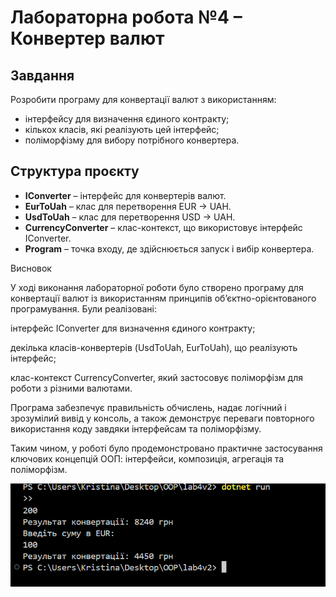 # Лабораторна робота №4 – Конвертер валют

## Завдання
Розробити програму для конвертації валют з використанням:
- інтерфейсу для визначення єдиного контракту;
- кількох класів, які реалізують цей інтерфейс;
- поліморфізму для вибору потрібного конвертера.

## Структура проєкту
- **IConverter** – інтерфейс для конвертерів валют.
- **EurToUah** – клас для перетворення EUR → UAH.
- **UsdToUah** – клас для перетворення USD → UAH.
- **CurrencyConverter** – клас-контекст, що використовує інтерфейс IConverter.
- **Program** – точка входу, де здійснюється запуск і вибір конвертера.






Висновок

У ході виконання лабораторної роботи було створено програму для конвертації валют із використанням принципів об’єктно-орієнтованого програмування.
Були реалізовані:

інтерфейс IConverter для визначення єдиного контракту;

декілька класів-конвертерів (UsdToUah, EurToUah), що реалізують інтерфейс;

клас-контекст CurrencyConverter, який застосовує поліморфізм для роботи з різними валютами.

Програма забезпечує правильність обчислень, надає логічний і зрозумілий вивід у консоль, а також демонструє переваги повторного використання коду завдяки інтерфейсам та поліморфізму.

Таким чином, у роботі було продемонстровано практичне застосування ключових концепцій ООП: інтерфейси, композиція, агрегація та поліморфізм.



![Скріншот виконання програми](../screenshots/screenshot2.png)






